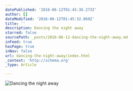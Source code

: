 ```yaml
---
datePublished: '2016-06-12T01:45:36.273Z'
author: []
dateModified: '2016-06-12T01:45:32.069Z'
title: ''
description: Dancing the night away
starred: false
sourcePath: _posts/2016-06-12-dancing-the-night-away.md
inFeed: true
hasPage: true
inNav: false
url: dancing-the-night-away/index.html
_context: 'http://schema.org'
_type: Article

---
```

![Dancing the night away](https://the-grid-user-content.s3-us-west-2.amazonaws.com/d2eb6155-50b1-4d65-8607-d47c0d97ab5f.jpg)